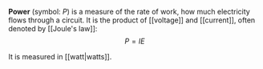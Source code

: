 **Power** (symbol: $P$) is a measure of the rate of work, how much electricity flows through a circuit. It is the product of [[voltage]] and [[current]], often denoted by [[Joule's law]]:
$$
P = IE
$$

It is measured in [[watt|watts]].